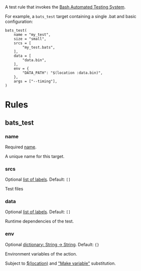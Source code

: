 <!-- Generated with rules_docgen: http://github.com/aspect-build/rules_docgen -->

A test rule that invokes the [Bash Automated Testing System](https://github.com/bats-core/bats-core).

For example, a `bats_test` target containing a single .bat and basic configuration:

```starlark
bats_test(
    name = "my_test",
    size = "small",
    srcs = [
        "my_test.bats",
    ],
    data = [
        "data.bin",
    ],
    env = {
        "DATA_PATH": "$(location :data.bin)",
    },
    args = ["--timing"],
)
```

Rules
=====


## bats_test




### name

Required <a href="https://bazel.build/docs/build-ref.html#name">name</a>.




A unique name for this target.


### srcs

Optional <a href="https://bazel.build/docs/build-ref.html#labels">list of labels</a>.
Default: `[]`



Test files


### data

Optional <a href="https://bazel.build/docs/build-ref.html#labels">list of labels</a>.
Default: `[]`



Runtime dependencies of the test.


### env

Optional <a href="https://bazel.build/docs/skylark/lib/dict.html">dictionary: String → String</a>.
Default: `{}`



Environment variables of the action.

Subject to [$(location)](https://bazel.build/reference/be/make-variables#predefined_label_variables)
and ["Make variable"](https://bazel.build/reference/be/make-variables) substitution.






